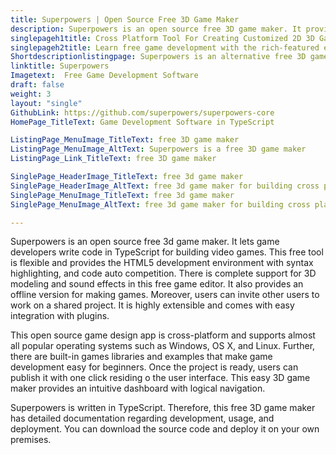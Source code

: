 ```yaml
---
title: Superpowers | Open Source Free 3D Game Maker
description: Superpowers is an open source free 3D game maker. It provides an HTML5 development environment along with many features such as 3D models and more.
singlepageh1title: Cross Platform Tool For Creating Customized 2D 3D Games
singlepageh2title: Learn free game development with the rich-featured editor. Built-in support for license-free sprites, sound effects, game examples, and live error reporting.
Shortdescriptionlistingpage: Superpowers is an alternative free 3D game maker. It is flexible and offers features such as shared projects, syntax highlighting, cross-platform and more.
linktitle: Superpowers
Imagetext:  Free Game Development Software
draft: false
weight: 3
layout: "single"
GithubLink: https://github.com/superpowers/superpowers-core
HomePage_TitleText: Game Development Software in TypeScript

ListingPage_MenuImage_TitleText: free 3D game maker
ListingPage_MenuImage_AltText: Superpowers is a free 3D game maker
ListingPage_Link_TitleText: free 3D game maker

SinglePage_HeaderImage_TitleText: free 3d game maker
SinglePage_HeaderImage_AltText: free 3d game maker for building cross platform games
SinglePage_MenuImage_TitleText: free 3d game maker
SinglePage_MenuImage_AltText: free 3d game maker for building cross platform games

---
```


Superpowers is an open source free 3d game maker. It lets game developers write code in TypeScript for building video games. This free tool is flexible and provides the HTML5 development environment with syntax highlighting, and code auto competition. There is complete support for 3D modeling and sound effects in this free game editor. It also provides an offline version for making games. Moreover, users can invite other users to work on a shared project. It is highly extensible and comes with easy integration with plugins.

This open source game design app is cross-platform and supports almost all popular operating systems such as Windows, OS X, and Linux. Further, there are built-in games libraries and examples that make game development easy for beginners. Once the project is ready, users can publish it with one click residing o the user interface. This easy 3D game maker provides an intuitive dashboard with logical navigation.

Superpowers is written in TypeScript. Therefore, this free 3D game maker has detailed documentation regarding development, usage, and deployment. You can download the source code and deploy it on your own premises.

<a class="anchor" id="requirements" name="requirements" style="font-size: 12.16px;"></a>
